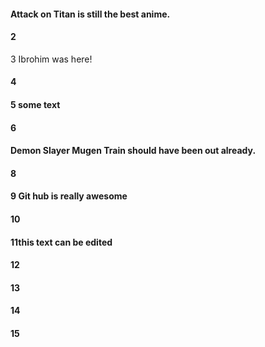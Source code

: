 #### Attack on Titan is still the best anime.
#### 2
3 Ibrohim was here!
#### 4
#### 5 some text
#### 6
#### Demon Slayer Mugen Train should have been out already.
#### 8
#### 9 Git hub is really awesome
#### 10
#### 11this text can be edited
#### 12
#### 13
#### 14
#### 15